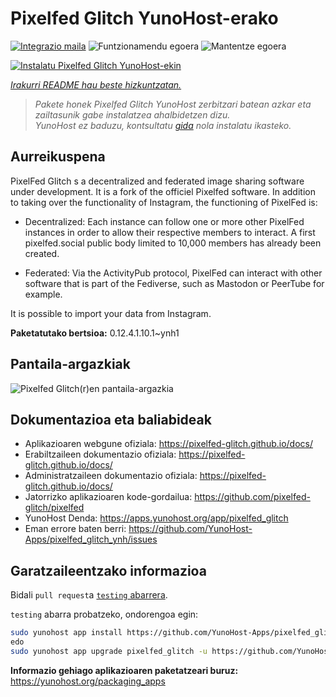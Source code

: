 <!--
Ohart ongi: README hau automatikoki sortu da <https://github.com/YunoHost/apps/tree/master/tools/readme_generator>ri esker
EZ editatu eskuz.
-->

# Pixelfed Glitch YunoHost-erako

[![Integrazio maila](https://apps.yunohost.org/badge/integration/pixelfed_glitch)](https://ci-apps.yunohost.org/ci/apps/pixelfed_glitch/)
![Funtzionamendu egoera](https://apps.yunohost.org/badge/state/pixelfed_glitch)
![Mantentze egoera](https://apps.yunohost.org/badge/maintained/pixelfed_glitch)

[![Instalatu Pixelfed Glitch YunoHost-ekin](https://install-app.yunohost.org/install-with-yunohost.svg)](https://install-app.yunohost.org/?app=pixelfed_glitch)

*[Irakurri README hau beste hizkuntzatan.](./ALL_README.md)*

> *Pakete honek Pixelfed Glitch YunoHost zerbitzari batean azkar eta zailtasunik gabe instalatzea ahalbidetzen dizu.*  
> *YunoHost ez baduzu, kontsultatu [gida](https://yunohost.org/install) nola instalatu ikasteko.*

## Aurreikuspena

PixelFed Glitch s a decentralized and federated image sharing software under development. It is a fork of the officiel Pixelfed software.
In addition to taking over the functionality of Instagram, the functioning of PixelFed is:

* Decentralized: Each instance can follow one or more other PixelFed instances in order to allow their respective members to interact. A first pixelfed.social public body limited to 10,000 members has already been created.

* Federated: Via the ActivityPub protocol, PixelFed can interact with other software that is part of the Fediverse, such as Mastodon or PeerTube for example.

It is possible to import your data from Instagram.


**Paketatutako bertsioa:** 0.12.4.1.10.1~ynh1

## Pantaila-argazkiak

![Pixelfed Glitch(r)en pantaila-argazkia](./doc/screenshots/screenshot.png)

## Dokumentazioa eta baliabideak

- Aplikazioaren webgune ofiziala: <https://pixelfed-glitch.github.io/docs/>
- Erabiltzaileen dokumentazio ofiziala: <https://pixelfed-glitch.github.io/docs/>
- Administratzaileen dokumentazio ofiziala: <https://pixelfed-glitch.github.io/docs/>
- Jatorrizko aplikazioaren kode-gordailua: <https://github.com/pixelfed-glitch/pixelfed>
- YunoHost Denda: <https://apps.yunohost.org/app/pixelfed_glitch>
- Eman errore baten berri: <https://github.com/YunoHost-Apps/pixelfed_glitch_ynh/issues>

## Garatzaileentzako informazioa

Bidali `pull request`a [`testing` abarrera](https://github.com/YunoHost-Apps/pixelfed_glitch_ynh/tree/testing).

`testing` abarra probatzeko, ondorengoa egin:

```bash
sudo yunohost app install https://github.com/YunoHost-Apps/pixelfed_glitch_ynh/tree/testing --debug
edo
sudo yunohost app upgrade pixelfed_glitch -u https://github.com/YunoHost-Apps/pixelfed_glitch_ynh/tree/testing --debug
```

**Informazio gehiago aplikazioaren paketatzeari buruz:** <https://yunohost.org/packaging_apps>
